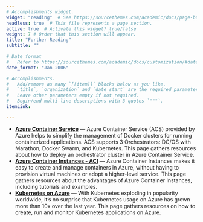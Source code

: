 ```yaml
---
# Accomplishments widget.
widget: "reading"  # See https://sourcethemes.com/academic/docs/page-builder/
headless: true  # This file represents a page section.
active: true  # Activate this widget? true/false
weight: 7 # Order that this section will appear.
title: "Further Reading"
subtitle: ""

# Date format
#   Refer to https://sourcethemes.com/academic/docs/customization/#date-format
date_format: "Jan 2006"

# Accomplishments.
#   Add/remove as many `[[item]]` blocks below as you like.
#   `title`, `organization` and `date_start` are the required parameters.
#   Leave other parameters empty if not required.
#   Begin/end multi-line descriptions with 3 quotes `"""`.
itemLink:

---
```



- **[Azure Container Service](/display/containers/Azure+Container+Service)**  — Azure Container Service (ACS) provided by Azure helps to simplify the management of Docker clusters for running containerized applications. ACS supports 3 Orchestrators: DC/OS with Marathon, Docker Swarm, and Kubernetes. This page gathers resources about how to deploy an orchestrator cluster in Azure Container Service.
- **[Azure Container Instances - ACI](/display/containers/Azure+Container+Instances+-+ACI)**  — Azure Container Instances makes it easy to create and manage containers in Azure, without having to provision virtual machines or adopt a higher-level service. This page gathers resources about the advantages of Azure Container Instances, including tutorials and examples.
- **[Kubernetes on Azure](/display/containers/Kubernetes+on+Azure)**   — With Kubernetes exploding in popularity worldwide, it’s no surprise that Kubernetes usage on Azure has grown more than 10x over the last year. This page gathers resources on how to create, run and monitor Kubernetes applications on Azure.

